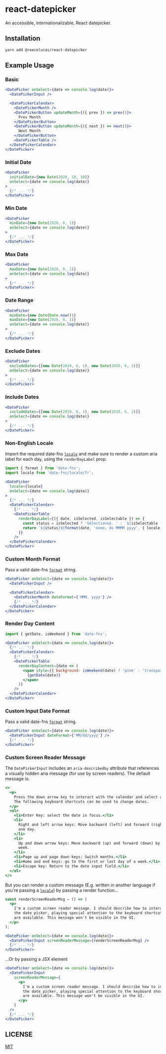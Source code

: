 # react-datepicker

An accessible, internationalizable, React datepicker.

## Installation

```Bash
yarn add @reecelucas/react-datepicker
```

## Example Usage

### Basic

```jsx
<DatePicker onSelect={date => console.log(date)}>
  <DatePickerInput />

  <DatePickerCalendar>
    <DatePickerMonth />
    <DatePickerButton updateMonth={({ prev }) => prev()}>
      Prev Month
    </DatePickerButton>
    <DatePickerButton updateMonth={({ next }) => next()}>
      Next Month
    </DatePickerButton>
    <DatePickerTable />
  </DatePickerCalendar>
</DatePicker>
```

### Initial Date

```jsx
<DatePicker
  initialDate={new Date(2020, 10, 10)}
  onSelect={date => console.log(date)}
>
  {/* ... */}
</DatePicker>
```

### Min Date

```jsx
<DatePicker
  minDate={new Date(2020, 0, 1)}
  onSelect={date => console.log(date)}
>
  {/* ... */}
</DatePicker>
```

### Max Date

```jsx
<DatePicker
  maxDate={new Date(2020, 0, 1)}
  onSelect={date => console.log(date)}
>
  {/* ... */}
</DatePicker>
```

### Date Range

```jsx
<DatePicker
  minDate={new Date(Date.now())}
  maxDate={new Date(2020, 0, 1)}
  onSelect={date => console.log(date)}
>
  {/* ... */}
</DatePicker>
```

### Exclude Dates

```jsx
<DatePicker
  excludeDates={[new Date(2019, 6, 1), new Date(2019, 6, 2)]}
  onSelect={date => console.log(date)}
>
  {/* ... */}
</DatePicker>
```

### Include Dates

```jsx
<DatePicker
  includeDates={[new Date(2019, 6, 1), new Date(2019, 6, 2)]}
  onSelect={date => console.log(date)}
>
  {/* ... */}
</DatePicker>
```

### Non-English Locale

Import the required date-fns [`locale`](https://date-fns.org/v2.0.0-alpha.37/docs/I18n#supported-languages)
and make sure to render a custom aria label for each day, using the `renderDayLabel` prop.

```jsx
import { format } from 'date-fns';
import locale from 'date-fns/locale/fr';

<DatePicker
  locale={locale}
  onSelect={date => console.log(date)}
>
  {/* ... */}
  <DatePickerCalendar>
    {/* ... */}
    <DatePickerTable
      renderDayLabel={({ date, isSelected, isSelectable }) => {
        const status = isSelected ? 'Sélectionné. ' : `${isSelectable ? 'Disponible. ' : 'Indisponible. '}`;
        return `${status}${format(date, 'eeee, do MMMM yyyy', { locale })}.`;
      }}
    />
  </DatePickerCalendar>
</DatePicker>
```

### Custom Month Format

Pass a valid date-fns [`format`](https://date-fns.org/v1.30.1/docs/format) string.

```jsx
<DatePicker onSelect={date => console.log(date)}>
  <DatePickerInput />

  <DatePickerCalendar>
    <DatePickerMonth dateFormat={'MMM, yyyy'} />
    {/* ... */}
  </DatePickerCalendar>
</DatePicker>
```

### Render Day Content

```jsx
import { getDate, isWeekend } from 'date-fns';

<DatePicker onSelect={date => console.log(date)}>
  {/* ... */}
  <DatePickerCalendar>
    {/* ... */}
    <DatePickerTable
      renderDayContent={date => (
        <span style={{ background: isWeekend(date) ? 'pink' : 'transparent' }}>
          {getDate(date)}
        </span>
      )}
    />
  </DatePickerCalendar>
</DatePicker>
```

### Custom Input Date Format

Pass a valid date-fns [`format`](https://date-fns.org/v1.30.1/docs/format) string.

```jsx
<DatePicker onSelect={date => console.log(date)}>
  <DatePickerInput dateFormat={'MM/dd/yyyy'} />
  {/* ... */}
</DatePicker>
```

### Custom Screen Reader Message

The `DatePickerInput` includes an `aria-describedby` attribute that references
a visually hidden aria message (for use by screen readers). The default message is:

```jsx
<>
  <p>
    Press the down arrow key to interact with the calendar and select a date.
    The following keyboard shortcuts can be used to change dates.
  </p>
  <ul>
    <li>Enter Key: select the date in focus.</li>
    <li>
      Right and left arrow keys: Move backward (left) and forward (right) by
      one day.
    </li>
    <li>
      Up and down arrow keys: Move backward (up) and forward (down) by one
      week.
    </li>
    <li>Page up and page down keys: Switch months.</li>
    <li>Home and end keys: go to the first or last day of a week.</li>
    <li>Escape key: Return to the date input field.</li>
  </ul>
</>
```

But you can render a custom message (E.g. written in another language if you're
passing a [`locale`](#non-english-locale)) by passing a render function...

```jsx
const renderScreenReaderMsg = () => (
  <p>
    I'm a custom screen reader message. I should describe how to interact with
    the date picker, playing special attention to the keyboard shortcuts that
    are available. This message won't be visible in the UI.
  </p>
);

<DatePicker onSelect={date => console.log(date)}>
  <DatePickerInput screenReaderMessage={renderScreenReaderMsg} />
  {/* ... */}
</DatePicker>
```

...Or by passing a JSX element

```jsx
<DatePicker onSelect={date => console.log(date)}>
  <DatePickerInput
    screenReaderMessage={
      <p>
        I'm a custom screen reader message. I should describe how to interact with
        the date picker, playing special attention to the keyboard shortcuts that
        are available. This message won't be visible in the UI.
      </p>
    }
  />
  {/* ... */}
</DatePicker>
```

## LICENSE

[MIT](./LICENSE)
